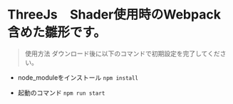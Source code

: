 # ThreeJs　Shader使用時のWebpack含めた雛形です。

> 使用方法
  ダウンロード後に以下のコマンドで初期設定を完了してください。
  
  - node_moduleをインストール
    `npm install`
  
  - 起動のコマンド
  `npm run start`
  

